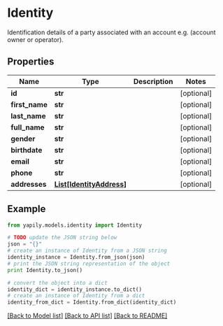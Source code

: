 # Identity

Identification details of a party associated with an account e.g. (account owner or operator).

## Properties
Name | Type | Description | Notes
------------ | ------------- | ------------- | -------------
**id** | **str** |  | [optional] 
**first_name** | **str** |  | [optional] 
**last_name** | **str** |  | [optional] 
**full_name** | **str** |  | [optional] 
**gender** | **str** |  | [optional] 
**birthdate** | **str** |  | [optional] 
**email** | **str** |  | [optional] 
**phone** | **str** |  | [optional] 
**addresses** | [**List[IdentityAddress]**](IdentityAddress.md) |  | [optional] 

## Example

```python
from yapily.models.identity import Identity

# TODO update the JSON string below
json = "{}"
# create an instance of Identity from a JSON string
identity_instance = Identity.from_json(json)
# print the JSON string representation of the object
print Identity.to_json()

# convert the object into a dict
identity_dict = identity_instance.to_dict()
# create an instance of Identity from a dict
identity_from_dict = Identity.from_dict(identity_dict)
```
[[Back to Model list]](../README.md#documentation-for-models) [[Back to API list]](../README.md#documentation-for-api-endpoints) [[Back to README]](../README.md)


